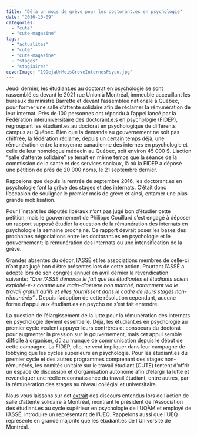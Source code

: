 ```yaml
---
title: "Déjà un mois de grève pour les doctorant.es en psychologie"
date: "2016-10-09"
categories: 
  - "cute"
  - "cute-magazine"
tags: 
  - "actualites"
  - "cute"
  - "cute-magazine"
  - "stages"
  - "stagiaires"
coverImage: "19DejaUnMoisGreveInternesPsyco.jpg"
---
```


Jeudi dernier, les étudiant.es au doctorat en psychologie se sont rassemblé.es devant le 2021 rue Union à Montréal, immeuble acceuillant les bureaux du ministre Barrette et devant l’assemblée nationale à Québec, pour former une salle d’attente solidaire afin de réclamer la rémunération de leur internat. Près de 100 personnes ont répondu à l’appel lancé par la Fédération interuniversitaire des doctorant.e.s en psychologie (FIDEP), regroupant les étudiant.es au doctorat en psychologique de différents campus au Québec. Bien que la demande au gouvernement ne soit pas chiffrée, la fédération réclame, depuis un certain temps déjà, une rémunération entre la moyenne canadienne des internes en psychologie et celle de leur homologue médecin au Québec, soit environ 45 000 $. L’action “salle d’attente solidaire” se tenait en même temps que la séance de la commission de la santé et des services sociaux, là où la FIDEP a déposé une pétition de près de 20 000 noms, le 21 septembre dernier.

Rappelons que depuis la rentrée de septembre 2016, les doctorant.es en psychologie font la grève des stages et des internats. C’était donc l’occasion de souligner le premier mois de grève et ainsi, entamer une plus grande mobilisation.  

Pour l’instant les députés libéraux n’ont pas jugé bon d’étudier cette pétition, mais le gouvernement de Philippe Couillard s’est engagé à déposer un rapport supposé étudier la question de la rémunération des internats en psychologie la semaine prochaine. Ce rapport devrait poser les bases des prochaines négociations entre les doctorant.es en psychologie et le gouvernement; la rémunération des internats ou une intensification de la grève.

Grandes absentes du décor, l’ASSÉ et les associations membres de celle-ci n’ont pas jugé bon d’être présentes lors de cette action. Pourtant l’ASSÉ a adopté lors de son [congrès annuel](http://www.asse-solidarite.qc.ca/content/images/2016/03/resume-des-mandats-congres-annuel-2016-1.pdf) en avril dernier la revendication suivante: “_Que l’ASSÉ dénonce le fait que les étudiantes et étudiants soient exploité-e-s comme une main-d’oeuvre bon marché, notamment via le travail gratuit qu’ils et elles fournissent dans le cadre de leurs stages non-rémunérés”_ . Depuis l’adoption de cette résolution cependant, aucune forme d’appui aux étudiant.es en psycho ne s’est fait entendre.

La question de l’élargissement de la lutte pour la rémunération des internats en psychologie devient essentielle. Déjà, les étudiant.es en psychologie au premier cycle veulent appuyer leurs confrères et consoeurs du doctorat pour augmenter la pression sur le gouvernement, mais cet appui semble difficile à organiser, dû au manque de communication depuis le début de cette campagne. La FIDEP, elle, ne veut impliquer dans leur campagne de lobbying que les cycles supérieurs en psychologie. Pour les étudiant.es du premier cycle et des autres programmes comprenant des stages non-rémunérés, les comités unitaire sur le travail étudiant (CUTE) tentent d’offrir un espace de discussion et d’organisation autonome afin d’élargir la lutte et revendiquer une réelle reconnaissance du travail étudiant, entre autres, par la rémunération des stages au niveau collégial et universitaire.  

Nous vous laissons sur cet [extrait](https://drive.google.com/open?id=0B6ZbIcKnO77uNTJtV3NtUEdsNTA) des discours entendus lors de l’action de salle d’attente solidaire à Montréal, montrant le président de l’Association des étudiant.es au cycle supérieur en psychologie de l’UQÀM et employé de l’ASSÉ, introduire un représentant de l’UEQ. Rappelons aussi que l’UEQ représente en grande majorité que les étudiant.es de l’Université de Montréal.
